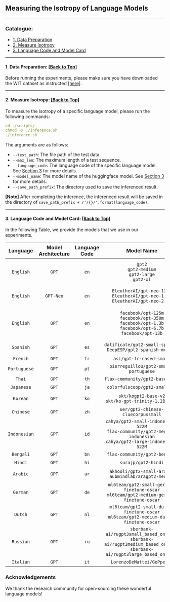 ## Measuring the Isotropy of Language Models

****

<span id='all_catelogue'/>

### Catalogue:
* <a href='#data_preparation'>1. Data Preparation</a>
* <a href='#measuring'>2. Measure Isotropy</a>
* <a href='#language_code_and_model_card'>3. Language Code and Model Card</a>

****
<span id='data_preparation'/>

#### 1. Data Preparation: <a href='#all_catelogue'>[Back to Top]</a>
Before running the experiments, please make sure you have downloaded the WIT dataset as instructed [[here]](../data/README.md#1-wit-benchmark).


****
<span id='measuring'/>

#### 2. Measure Isotropy: <a href='#all_catelogue'>[Back to Top]</a>
To measure the isotropy of a specific language model, please run the following commands:
```yaml
cd ./scripts/
chmod +x ./inference.sh
./inference.sh
```

The arguments are as follows:
* `--test_path`: The file path of the test data.
* `--max_len`: The maximum length of a test sequence.
* `--language_code`: The language code of the specific language model. See <a href='#language_code_and_model_card'>Section 3</a> for more details.
* `--model_name`: The model name of the huggingface model. See <a href='#language_code_and_model_card'>Section 3</a> for more details.
* `--save_path_prefix`: The directory used to save the inferenced result.


**[Note]** After completing the inference, the inferenced result will be saved in the directory of `save_path_prefix + r'/{}/'.format(language_code)`.

****
<span id='language_code_and_model_card'/>

#### 3. Language Code and Model Card: <a href='#all_catelogue'>[Back to Top]</a>
In the following Table, we provide the models that we use in our experiments. 


|Language|Model Architecture|Language Code|Model Name|Model Size|Model Card|Isotropy|
|:-------------:|:-------------:|:-------------:|:-------------:|:-------------:|:-------------:|:-------------:|
|`English`|`GPT`|`en`|`gpt2`<br>`gpt2-medium`<br>`gpt2-large`<br>`gpt2-xl`|`117M`<br>`345M`<br>`774M`<br>`1.6B`|[[link]](https://huggingface.co/gpt2)<br>[[link]](https://huggingface.co/gpt2-medium)<br>[[link]](https://huggingface.co/gpt2-large)<br>[[link]](https://huggingface.co/gpt2-xl)|`0.10`<br>`0.25`<br>`0.70`<br>`0.72`|
|`English`|`GPT-Neo`|`en`|`EleutherAI/gpt-neo-125M`<br>`EleutherAI/gpt-neo-1.3B`<br>`EleutherAI/gpt-neo-2.7B`|`125M`<br>`1.3B`<br>`2.7B`|[[link]](https://huggingface.co/EleutherAI/gpt-neo-125M)<br>[[link]](https://huggingface.co/EleutherAI/gpt-neo-1.3B)<br>[[link]](https://huggingface.co/EleutherAI/gpt-neo-2.7B)|`0.68`<br>`0.55`<br>`0.60`|
|`English`|`OPT`|`en`|`facebook/opt-125m`<br>`facebook/opt-350m`<br>`facebook/opt-1.3b`<br>`facebook/opt-6.7b`<br>`facebook/opt-13b`|`125M`<br>`350M`<br>`1.3B`<br>`6.7B`<br>`13B`|[[link]](https://huggingface.co/facebook/opt-125m)<br>[[link]](https://huggingface.co/facebook/opt-350m)<br>[[link]](https://huggingface.co/facebook/opt-1.3b)<br>[[link]](https://huggingface.co/facebook/opt-6.7b)<br>[[link]](https://huggingface.co/facebook/opt-13b)|`0.75`<br>`0.69`<br>`0.75`<br>`0.70`<br>`0.66`|
|`Spanish`|`GPT`|`es`|`datificate/gpt2-small-spanish`<br>`DeepESP/gpt2-spanish-medium`|`117M`<br>`345M`|[[link]](https://huggingface.co/datificate/gpt2-small-spanish)<br>[[link]](https://huggingface.co/DeepESP/gpt2-spanish-medium)|`0.77`<br>`0.76`|
|`French`|`GPT`|`fr`|`asi/gpt-fr-cased-small`|`117M`|[[link]](https://huggingface.co/asi/gpt-fr-cased-small)|`0.76`|
|`Portuguese`|`GPT`|`pt`|`pierreguillou/gpt2-small-portuguese`|`117M`|[[link]](https://huggingface.co/pierreguillou/gpt2-small-portuguese)|`0.77`|
|`Thai`|`GPT`|`th`|`flax-community/gpt2-base-thai`|`117M`|[[link]](https://huggingface.co/flax-community/gpt2-base-thai)|`0.74`|
|`Japanese`|`GPT`|`ja`|`colorfulscoop/gpt2-small-ja`|`117M`|[[link]](https://huggingface.co/colorfulscoop/gpt2-small-ja)|`0.72`|
|`Korean`|`GPT`|`ko`|`skt/kogpt2-base-v2`<br>`skt/ko-gpt-trinity-1.2B-v0.5`|`117M`<br>`1.6B`|[[link]](https://huggingface.co/skt/kogpt2-base-v2/tree/main)<br>[[link]](https://huggingface.co/skt/ko-gpt-trinity-1.2B-v0.5)|`0.58`<br>`0.68`|
|`Chinese`|`GPT`|`zh`|`uer/gpt2-chinese-cluecorpussmall`|`117M`|[[link]](https://huggingface.co/uer/gpt2-chinese-cluecorpussmall)|`0.66`|
|`Indonesian`|`GPT`|`id`|`cahya/gpt2-small-indonesian-522M`<br>`flax-community/gpt2-medium-indonesian`<br>`cahya/gpt2-large-indonesian-522M`|`117M`<br>`345M`<br>`774M`|[[link]](https://huggingface.co/cahya/gpt2-small-indonesian-522M)<br>[[link]](https://huggingface.co/flax-community/gpt2-medium-indonesian)<br>[[link]](https://huggingface.co/cahya/gpt2-large-indonesian-522M/tree/main)|`0.66`<br>`0.67`<br>``|
|`Bengali`|`GPT`|`bn`|`flax-community/gpt2-bengali`|`117M`|[[link]](https://huggingface.co/flax-community/gpt2-bengali)|``|
|`Hindi`|`GPT`|`hi`|`surajp/gpt2-hindi`|`117M`|[[link]](https://huggingface.co/surajp/gpt2-hindi)|``|
|`Arabic`|`GPT`|`ar`|`akhooli/gpt2-small-arabic`<br>`aubmindlab/aragpt2-medium`|`117M`<br>`345M`|[[link]](https://huggingface.co/akhooli/gpt2-small-arabic)<br>[[link]](https://huggingface.co/aubmindlab/aragpt2-medium)|``<br>``|
|`German`|`GPT`|`de`|`ml6team/gpt2-small-german-finetune-oscar`<br>`ml6team/gpt2-medium-german-finetune-oscar`|`117M`<br>`345M`|[[link]](https://huggingface.co/ml6team/gpt2-small-german-finetune-oscar)<br>[[link]](https://huggingface.co/ml6team/gpt2-medium-german-finetune-oscar)|``<br>``|
|`Dutch`|`GPT`|`nl`|`ml6team/gpt2-small-dutch-finetune-oscar`<br>`ml6team/gpt2-medium-dutch-finetune-oscar`|`117M`<br>`345M`|[[link]](https://huggingface.co/ml6team/gpt2-small-dutch-finetune-oscar)<br>[[link]](https://huggingface.co/ml6team/gpt2-medium-dutch-finetune-oscar)|``<br>``|
|`Russian`|`GPT`|`ru`|`sberbank-ai/rugpt3small_based_on_gpt2`<br>`sberbank-ai/rugpt3medium_based_on_gpt2`<br>`sberbank-ai/rugpt3large_based_on_gpt2`|`117M`<br>`345M`<br>`774M`|[[link]](https://huggingface.co/sberbank-ai/rugpt3small_based_on_gpt2)<br>[[link]](https://huggingface.co/sberbank-ai/rugpt3medium_based_on_gpt2)<br>[[link]](https://huggingface.co/sberbank-ai/rugpt3large_based_on_gpt2)|``<br>``<br>``|
|`Italian`|`GPT`|`it`|`LorenzoDeMattei/GePpeTto`|`117M`|[[link]](https://huggingface.co/LorenzoDeMattei/GePpeTto)|``|

### Acknowledgements

We thank the research community for open-sourcing these wonderful language models!
